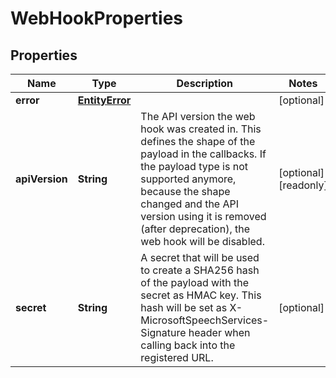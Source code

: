 

# WebHookProperties


## Properties

| Name | Type | Description | Notes |
|------------ | ------------- | ------------- | -------------|
|**error** | [**EntityError**](EntityError.md) |  |  [optional] |
|**apiVersion** | **String** | The API version the web hook was created in. This defines the shape of the payload in the callbacks.  If the payload type is not supported anymore, because the shape changed and the API version using it is removed (after deprecation),  the web hook will be disabled. |  [optional] [readonly] |
|**secret** | **String** | A secret that will be used to create a SHA256 hash of the payload with the secret as HMAC key.  This hash will be set as X-MicrosoftSpeechServices-Signature header when calling back into the registered URL. |  [optional] |



